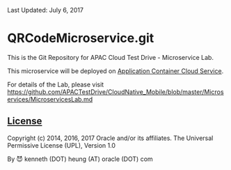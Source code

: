 Last Updated: July 6, 2017

# QRCodeMicroservice.git

This is the Git Repository for APAC Cloud Test Drive - Microservice Lab.

This microservice will be deployed on [Application Container Cloud Service](https://cloud.oracle.com/en_US/acc).

For details of the Lab, please visit
  https://github.com/APACTestDrive/CloudNative_Mobile/blob/master/Microservices/MicroservicesLab.md

## [License](LICENSE.md)

Copyright (c) 2014, 2016, 2017 Oracle and/or its affiliates. The Universal Permissive License (UPL), Version 1.0

By :smiling_imp: kenneth (DOT) heung (AT) oracle (DOT) com
